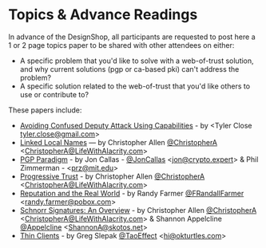 Topics & Advance Readings
====

In advance of the DesignShop, all participants are requested to post here a 1 or 2 page topics paper to be shared with other attendees on either:
* A specific problem that you'd like to solve with a web-of-trust solution, and why current solutions (pgp or ca-based pki) can't address the problem?
* A specific solution related to the web-of-trust that you'd like others to use or contribute to?

These papers include:
* [Avoiding Confused Deputy Attack Using Capabilities](https://github.com/WebOfTrustInfo/rebooting-the-web-of-trust/blob/master/topics-and-advance-readings/AvoidingConfusedDeputyAttackUsingCapabilities.md) - by \<Tyler Close tyler.close@gmail.com\>
* [Linked Local Names](https://github.com/WebOfTrustInfo/rebooting-the-web-of-trust/blob/master/topics-and-advance-readings/linked-local-names.md) — by Christopher Allen [@ChristopherA](https://twitter.com/ChristopherA) \<ChristopherA@LifeWithAlacrity.com\>
* [PGP Paradigm](https://github.com/WebOfTrustInfo/rebooting-the-web-of-trust/blob/master/topics-and-advance-readings/PGP-Paradigm.pdf) - by Jon Callas - [@JonCallas](https://twitter.com/joncallas) \<jon@crypto.expert> & Phil Zimmerman - \<prz@mit.edu\>
* [Progressive Trust](https://github.com/WebOfTrustInfo/rebooting-the-web-of-trust/blob/master/topics-and-advance-readings/progressive-trust.md) - by Christopher Allen [@ChristopherA](https://twitter.com/ChristopherA) \<ChristopherA@LifeWithAlacrity.com\>
* [Reputation and the Real World](https://github.com/WebOfTrustInfo/rebooting-the-web-of-trust/blob/master/topics-and-advance-readings/ReputationAndTheRealWorld.md) - by Randy Farmer [@FRandallFarmer](https://twitter.com/FRandallFarmer) \<randy.farmer@pobox.com\>
* [Schnorr Signatures: An Overview](https://github.com/WebOfTrustInfo/rebooting-the-web-of-trust/blob/master/topics-and-advance-readings/Schnorr-Signatures--An-Overview.md) - by Christopher Allen [@ChristopherA](https://twitter.com/ChristopherA) \<ChristopherA@LifeWithAlacrity.com\> & Shannon Appelcline [@Appelcline](https://twitter.com/Appelcline) \<ShannonA@skotos.net\>
* [Thin Clients](https://github.com/WebOfTrustInfo/rebooting-the-web-of-trust/blob/master/topics-and-advance-readings/thin-clients.md) - by Greg Slepak [@TaoEffect](https://twitter.com/TaoEffect) \<hi@okturtles.com\>
